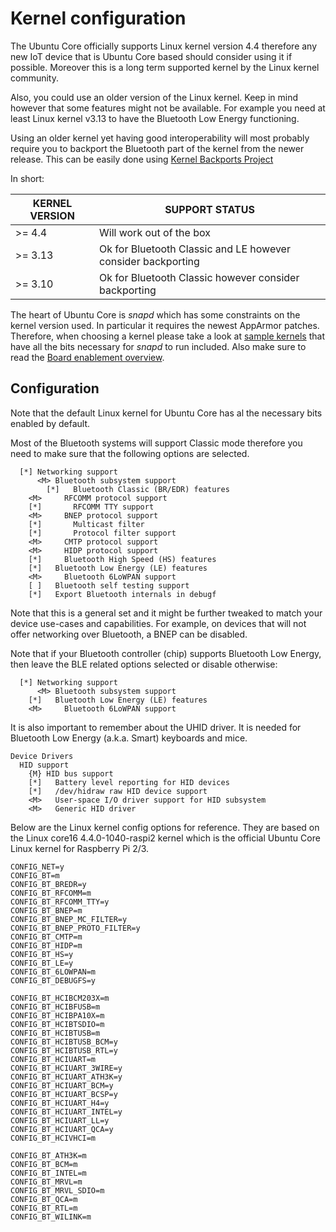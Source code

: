 # Kernel configuration

The Ubuntu Core officially supports Linux kernel version 4.4 therefore any new IoT device that is Ubuntu Core based should consider using it if possible. Moreover this is a long term supported kernel by the Linux kernel community.

Also, you could use an older version of the Linux kernel. Keep in mind however that some features might not be available. For example you need at least Linux kernel v3.13 to have the Bluetooth Low Energy functioning.

Using an older kernel yet having good interoperability will most probably require you to backport the Bluetooth part of the kernel from the newer release. This can be easily done using [Kernel Backports Project](https://backports.wiki.kernel.org/index.php/Main_Page)

In short:

|KERNEL VERSION|SUPPORT STATUS|
| --- | --- |
|>= 4.4|Will work out of the box|
|>= 3.13|Ok for Bluetooth Classic and LE however consider backporting|
|>= 3.10|Ok for Bluetooth Classic however consider backporting|

The heart of Ubuntu Core is  *snapd*  which has some constraints on the kernel version used. In particular it requires the newest AppArmor patches. Therefore, when choosing a kernel please take a look at [sample kernels](https://github.com/snapcore/sample-kernels) that have all the bits necessary for  *snapd*  to run included. Also make sure to read the [Board enablement overview](/t/board-enablement-overview/19731).


## Configuration

Note that the default Linux kernel for Ubuntu Core has al the necessary bits enabled by default.

Most of the Bluetooth systems will support Classic mode therefore you need to make sure that the following options are selected.
```
  [*] Networking support
      <M> Bluetooth subsystem support
        [*]   Bluetooth Classic (BR/EDR) features
    <M>     RFCOMM protocol support
    [*]       RFCOMM TTY support
    <M>     BNEP protocol support
    [*]       Multicast filter
    [*]       Protocol filter support
    <M>     CMTP protocol support
    <M>     HIDP protocol support
    [*]     Bluetooth High Speed (HS) features
    [*]   Bluetooth Low Energy (LE) features
    <M>     Bluetooth 6LoWPAN support
    [ ]   Bluetooth self testing support
    [*]   Export Bluetooth internals in debugf
```
Note that this is a general set and it might be further tweaked to match your device use-cases and capabilities. For example, on devices that will not offer networking over Bluetooth, a BNEP can be disabled.

Note that if your Bluetooth controller (chip) supports Bluetooth Low Energy, then leave the BLE related options selected or disable otherwise:
```
  [*] Networking support
      <M> Bluetooth subsystem support
    [*]   Bluetooth Low Energy (LE) features
    <M>     Bluetooth 6LoWPAN support
```
It is also important to remember about the UHID driver. It is needed for Bluetooth Low Energy (a.k.a. Smart) keyboards and mice.
```
Device Drivers
  HID support
    {M} HID bus support
    [*]   Battery level reporting for HID devices
    [*]   /dev/hidraw raw HID device support
    <M>   User-space I/O driver support for HID subsystem
    <M>   Generic HID driver 
```
Below are the Linux kernel config options for reference. They are based on the Linux core16 4.4.0-1040-raspi2 kernel which is the official Ubuntu Core Linux kernel for Raspberry Pi 2/3.
```
CONFIG_NET=y
CONFIG_BT=m
CONFIG_BT_BREDR=y
CONFIG_BT_RFCOMM=m
CONFIG_BT_RFCOMM_TTY=y
CONFIG_BT_BNEP=m
CONFIG_BT_BNEP_MC_FILTER=y
CONFIG_BT_BNEP_PROTO_FILTER=y
CONFIG_BT_CMTP=m
CONFIG_BT_HIDP=m
CONFIG_BT_HS=y
CONFIG_BT_LE=y
CONFIG_BT_6LOWPAN=m
CONFIG_BT_DEBUGFS=y

CONFIG_BT_HCIBCM203X=m
CONFIG_BT_HCIBFUSB=m
CONFIG_BT_HCIBPA10X=m
CONFIG_BT_HCIBTSDIO=m
CONFIG_BT_HCIBTUSB=m
CONFIG_BT_HCIBTUSB_BCM=y
CONFIG_BT_HCIBTUSB_RTL=y
CONFIG_BT_HCIUART=m
CONFIG_BT_HCIUART_3WIRE=y
CONFIG_BT_HCIUART_ATH3K=y
CONFIG_BT_HCIUART_BCM=y
CONFIG_BT_HCIUART_BCSP=y
CONFIG_BT_HCIUART_H4=y
CONFIG_BT_HCIUART_INTEL=y
CONFIG_BT_HCIUART_LL=y
CONFIG_BT_HCIUART_QCA=y
CONFIG_BT_HCIVHCI=m

CONFIG_BT_ATH3K=m
CONFIG_BT_BCM=m
CONFIG_BT_INTEL=m
CONFIG_BT_MRVL=m
CONFIG_BT_MRVL_SDIO=m
CONFIG_BT_QCA=m
CONFIG_BT_RTL=m
CONFIG_BT_WILINK=m
```
